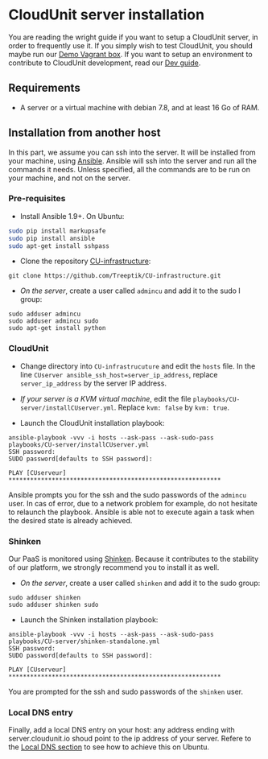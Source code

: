 # CloudUnit server installation

You are reading the wright guide if you want to setup a CloudUnit server, in order to frequently use it. If you simply wish to test CloudUnit, you should maybe run our [Demo Vagrant box](https://github.com/Treeptik/CloudUnit/blob/master/DEMO-GUIDE.md). If you want to setup an environment to contribute to CloudUnit development, read our [Dev guide](https://github.com/Treeptik/cloudunit/blob/master/DEV-GUIDE.md).


## Requirements

* A server or a virtual machine with debian 7.8, and at least 16 Go of RAM.

## Installation from another host

In this part, we assume you can ssh into the server. It will be installed from your machine, using [Ansible](http://www.ansible.com/). Ansible will ssh into the server and run all the commands it needs.
Unless specified, all the commands are to be run on your machine, and not on the server.

### Pre-requisites

* Install Ansible 1.9+. On Ubuntu:
```bash
sudo pip install markupsafe
sudo pip install ansible
sudo apt-get install sshpass
```

* Clone the repository [CU-infrastructure](https://github.com/Treeptik/CU-infrastructure):
```
git clone https://github.com/Treeptik/CU-infrastructure.git
```

* *On the server*, create a user called `admincu` and add it to the sudo I group:
```
sudo adduser admincu
sudo adduser admincu sudo
sudo apt-get install python
```

### CloudUnit

* Change directory into `CU-infrastrucuture` and edit the `hosts` file.
In the line `CUserver ansible_ssh_host=server_ip_address`, replace `server_ip_address` by the server IP address.

* *If your server is a KVM virtual machine*, edit the file `playbooks/CU-server/installCUserver.yml`. Replace `kvm: false` by `kvm: true`.

* Launch the CloudUnit installation playbook:
```
ansible-playbook -vvv -i hosts --ask-pass --ask-sudo-pass playbooks/CU-server/installCUserver.yml
SSH password:
SUDO password[defaults to SSH password]:
 
PLAY [CUserveur] ***********************************************************
```
Ansible prompts you for the ssh and the sudo passwords of the `admincu` user. In cas of error, due to a network problem for example, do not hesitate to relaunch the playbook. Ansible is able not to execute again a task when the desired state is already achieved.


### Shinken

Our PaaS is monitored using [Shinken](http://www.shinken-monitoring.org/). Because it contributes to the stability of our platform, we strongly recommend you to install it as well.

* *On the server*, create a user called `shinken` and add it to the sudo group:
```
sudo adduser shinken
sudo adduser shinken sudo
```

* Launch the Shinken installation playbook:
```
ansible-playbook -vvv -i hosts --ask-pass --ask-sudo-pass playbooks/CU-server/shinken-standalone.yml
SSH password:
SUDO password[defaults to SSH password]:
 
PLAY [CUserveur] ***********************************************************
```
You are prompted for the ssh and sudo passwords of the `shinken` user.

### Local DNS entry
Finally, add a local DNS entry on your host: any address ending with server.cloudunit.io shoud point to the ip address of your server. Refere to the  [Local DNS section](https://github.com/Treeptik/CloudUnit/blob/master/documentation/DEMO-GUIDE.md#local-dns) to see how to achieve this on Ubuntu.
